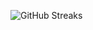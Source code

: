 ![GitHub Streaks](https://github-streaks-mqc9.onrender.com/streak/happilli/image?theme=midnight&cache_bust=1743828159&lang=ja)
